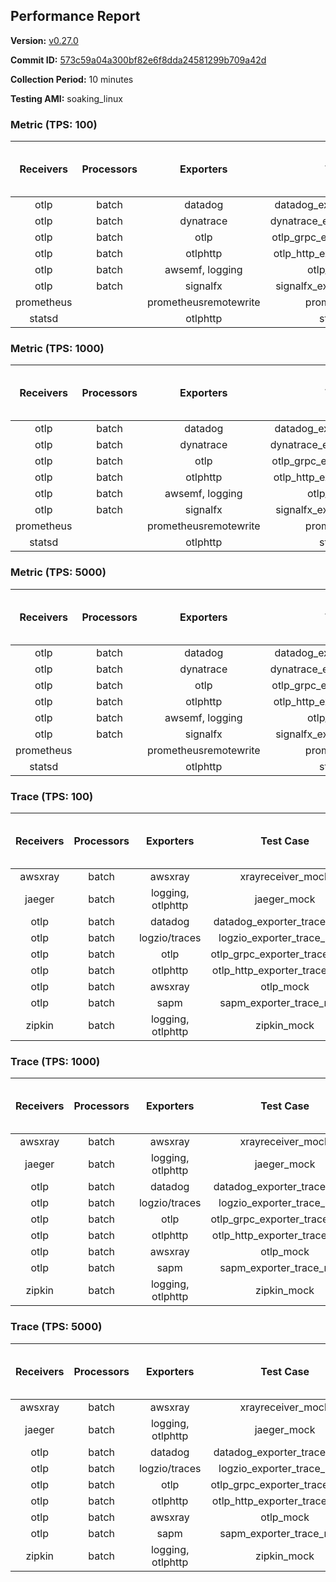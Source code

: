 ## Performance Report

**Version:** [v0.27.0](https://github.com/aws-observability/aws-otel-collector/releases/tag/v0.27.0)

**Commit ID:** [573c59a04a300bf82e6f8dda24581299b709a42d](https://github.com/aws-observability/aws-otel-collector/commit/573c59a04a300bf82e6f8dda24581299b709a42d)

**Collection Period:** 10 minutes

**Testing AMI:** soaking_linux


### Metric (TPS: 100)
| Receivers | Processors | Exporters | Test Case | Data Type | Instance Type | Avg CPU Usage (Percent) | Avg Memory Usage (Megabytes) | Max CPU Usage (Percent) | Max Memory Usage (Megabytes) |
|:---------:|:----------:|:---------:|:---------:|:---------:|:-------------:|:-----------------------:|:----------------------------:|:-----------------------:|:----------------------------:|
| otlp | batch | datadog | datadog_exporter_metric_mock | otlp | m5.2xlarge | 0.05 | 68.58 | 0.20 | 68.81 |
| otlp | batch | dynatrace | dynatrace_exporter_metric_mock | otlp | m5.2xlarge | 0.04 | 69.94 | 0.10 | 70.17 |
| otlp | batch | otlp | otlp_grpc_exporter_metric_mock | otlp | m5.2xlarge | 0.04 | 68.28 | 0.10 | 68.54 |
| otlp | batch | otlphttp | otlp_http_exporter_metric_mock | otlp | m5.2xlarge | 0.04 | 69.98 | 0.20 | 70.17 |
| otlp | batch | awsemf, logging | otlp_metric_mock | otlp | m5.2xlarge | 0.04 | 67.74 | 0.20 | 67.97 |
| otlp | batch | signalfx | signalfx_exporter_metric_mock | otlp | m5.2xlarge | 0.04 | 68.25 | 0.20 | 68.60 |
| prometheus |  | prometheusremotewrite | prometheus_mock | prometheus | m5.2xlarge | 0.08 | 84.16 | 0.20 | 85.57 |
| statsd |  | otlphttp | statsd_mock | statsd | m5.2xlarge | 0.01 | 67.34 | 0.10 | 67.73 |

### Metric (TPS: 1000)
| Receivers | Processors | Exporters | Test Case | Data Type | Instance Type | Avg CPU Usage (Percent) | Avg Memory Usage (Megabytes) | Max CPU Usage (Percent) | Max Memory Usage (Megabytes) |
|:---------:|:----------:|:---------:|:---------:|:---------:|:-------------:|:-----------------------:|:----------------------------:|:-----------------------:|:----------------------------:|
| otlp | batch | datadog | datadog_exporter_metric_mock | otlp | m5.2xlarge | 0.05 | 70.09 | 0.20 | 70.23 |
| otlp | batch | dynatrace | dynatrace_exporter_metric_mock | otlp | m5.2xlarge | 0.03 | 69.02 | 0.20 | 69.53 |
| otlp | batch | otlp | otlp_grpc_exporter_metric_mock | otlp | m5.2xlarge | 0.03 | 68.60 | 0.20 | 68.77 |
| otlp | batch | otlphttp | otlp_http_exporter_metric_mock | otlp | m5.2xlarge | 0.04 | 68.92 | 0.20 | 69.13 |
| otlp | batch | awsemf, logging | otlp_metric_mock | otlp | m5.2xlarge | 0.04 | 69.78 | 0.20 | 70.06 |
| otlp | batch | signalfx | signalfx_exporter_metric_mock | otlp | m5.2xlarge | 0.03 | 68.72 | 0.10 | 69.12 |
| prometheus |  | prometheusremotewrite | prometheus_mock | prometheus | m5.2xlarge | 1.05 | 112.25 | 1.70 | 118.18 |
| statsd |  | otlphttp | statsd_mock | statsd | m5.2xlarge | 0.01 | 68.61 | 0.10 | 69.15 |

### Metric (TPS: 5000)
| Receivers | Processors | Exporters | Test Case | Data Type | Instance Type | Avg CPU Usage (Percent) | Avg Memory Usage (Megabytes) | Max CPU Usage (Percent) | Max Memory Usage (Megabytes) |
|:---------:|:----------:|:---------:|:---------:|:---------:|:-------------:|:-----------------------:|:----------------------------:|:-----------------------:|:----------------------------:|
| otlp | batch | datadog | datadog_exporter_metric_mock | otlp | m5.2xlarge | 0.05 | 69.26 | 0.20 | 69.43 |
| otlp | batch | dynatrace | dynatrace_exporter_metric_mock | otlp | m5.2xlarge | 0.03 | 69.17 | 0.20 | 69.20 |
| otlp | batch | otlp | otlp_grpc_exporter_metric_mock | otlp | m5.2xlarge | 0.04 | 69.06 | 0.20 | 69.29 |
| otlp | batch | otlphttp | otlp_http_exporter_metric_mock | otlp | m5.2xlarge | 0.03 | 68.11 | 0.20 | 68.20 |
| otlp | batch | awsemf, logging | otlp_metric_mock | otlp | m5.2xlarge | 0.04 | 66.92 | 0.10 | 66.99 |
| otlp | batch | signalfx | signalfx_exporter_metric_mock | otlp | m5.2xlarge | 0.04 | 69.08 | 0.20 | 69.08 |
| prometheus |  | prometheusremotewrite | prometheus_mock | prometheus | m5.2xlarge | 5.74 | 235.92 | 9.40 | 268.55 |
| statsd |  | otlphttp | statsd_mock | statsd | m5.2xlarge | 0.01 | 69.03 | 0.10 | 69.15 |

### Trace (TPS: 100)
| Receivers | Processors | Exporters | Test Case | Data Type | Instance Type | Avg CPU Usage (Percent) | Avg Memory Usage (Megabytes) | Max CPU Usage (Percent) | Max Memory Usage (Megabytes) |
|:---------:|:----------:|:---------:|:---------:|:---------:|:-------------:|:-----------------------:|:----------------------------:|:-----------------------:|:----------------------------:|
| awsxray | batch | awsxray | xrayreceiver_mock | xray | m5.2xlarge | 3.58 | 83.24 | 3.80 | 84.34 |
| jaeger | batch | logging, otlphttp | jaeger_mock | jaeger | m5.2xlarge | 2.91 | 87.82 | 15.80 | 89.86 |
| otlp | batch | datadog | datadog_exporter_trace_mock | otlp | m5.2xlarge | 4.14 | 86.07 | 4.60 | 88.51 |
| otlp | batch | logzio/traces | logzio_exporter_trace_mock | otlp | m5.2xlarge | 3.84 | 83.90 | 4.20 | 85.39 |
| otlp | batch | otlp | otlp_grpc_exporter_trace_mock | otlp | m5.2xlarge | 3.38 | 138.95 | 4.50 | 190.46 |
| otlp | batch | otlphttp | otlp_http_exporter_trace_mock | otlp | m5.2xlarge | 3.53 | 82.46 | 3.70 | 83.59 |
| otlp | batch | awsxray | otlp_mock | otlp | m5.2xlarge | 3.91 | 83.60 | 4.20 | 84.57 |
| otlp | batch | sapm | sapm_exporter_trace_mock | otlp | m5.2xlarge | 3.38 | 94.09 | 4.00 | 94.28 |
| zipkin | batch | logging, otlphttp | zipkin_mock | zipkin | m5.2xlarge | 4.48 | 86.68 | 15.80 | 89.64 |

### Trace (TPS: 1000)
| Receivers | Processors | Exporters | Test Case | Data Type | Instance Type | Avg CPU Usage (Percent) | Avg Memory Usage (Megabytes) | Max CPU Usage (Percent) | Max Memory Usage (Megabytes) |
|:---------:|:----------:|:---------:|:---------:|:---------:|:-------------:|:-----------------------:|:----------------------------:|:-----------------------:|:----------------------------:|
| awsxray | batch | awsxray | xrayreceiver_mock | xray | m5.2xlarge | 18.75 | 85.65 | 19.50 | 88.49 |
| jaeger | batch | logging, otlphttp | jaeger_mock | jaeger | m5.2xlarge | 26.69 | 155.84 | 38.40 | 208.13 |
| otlp | batch | datadog | datadog_exporter_trace_mock | otlp | m5.2xlarge | 28.67 | 95.24 | 29.50 | 98.81 |
| otlp | batch | logzio/traces | logzio_exporter_trace_mock | otlp | m5.2xlarge | 26.37 | 84.65 | 26.80 | 86.95 |
| otlp | batch | otlp | otlp_grpc_exporter_trace_mock | otlp | m5.2xlarge | 27.08 | 694.98 | 38.60 | 1248.21 |
| otlp | batch | otlphttp | otlp_http_exporter_trace_mock | otlp | m5.2xlarge | 25.99 | 84.33 | 27.00 | 85.59 |
| otlp | batch | awsxray | otlp_mock | otlp | m5.2xlarge | 30.35 | 86.02 | 32.30 | 88.41 |
| otlp | batch | sapm | sapm_exporter_trace_mock | otlp | m5.2xlarge | 24.09 | 98.59 | 24.60 | 99.32 |
| zipkin | batch | logging, otlphttp | zipkin_mock | zipkin | m5.2xlarge | 32.50 | 278.23 | 50.40 | 404.57 |

### Trace (TPS: 5000)
| Receivers | Processors | Exporters | Test Case | Data Type | Instance Type | Avg CPU Usage (Percent) | Avg Memory Usage (Megabytes) | Max CPU Usage (Percent) | Max Memory Usage (Megabytes) |
|:---------:|:----------:|:---------:|:---------:|:---------:|:-------------:|:-----------------------:|:----------------------------:|:-----------------------:|:----------------------------:|
| awsxray | batch | awsxray | xrayreceiver_mock | xray | m5.2xlarge | 26.43 | 97.83 | 27.70 | 103.62 |
| jaeger | batch | logging, otlphttp | jaeger_mock | jaeger | m5.2xlarge | 25.82 | 189.34 | 47.30 | 221.31 |
| otlp | batch | datadog | datadog_exporter_trace_mock | otlp | m5.2xlarge | 110.00 | 102.58 | 114.99 | 107.05 |
| otlp | batch | logzio/traces | logzio_exporter_trace_mock | otlp | m5.2xlarge | 110.14 | 87.38 | 116.00 | 90.22 |
| otlp | batch | otlp | otlp_grpc_exporter_trace_mock | otlp | m5.2xlarge | 97.15 | 3359.18 | 158.00 | 5625.77 |
| otlp | batch | otlphttp | otlp_http_exporter_trace_mock | otlp | m5.2xlarge | 87.69 | 86.68 | 95.70 | 87.92 |
| otlp | batch | awsxray | otlp_mock | otlp | m5.2xlarge | 109.96 | 16891.74 | 428.40 | 27920.34 |
| otlp | batch | sapm | sapm_exporter_trace_mock | otlp | m5.2xlarge | 88.06 | 99.53 | 94.40 | 100.62 |
| zipkin | batch | logging, otlphttp | zipkin_mock | zipkin | m5.2xlarge | 32.65 | 379.32 | 49.20 | 456.35 |
